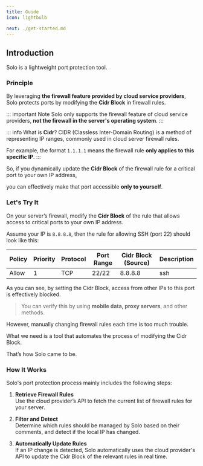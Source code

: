 ```yaml
---
title: Guide
icon: lightbulb

next: ./get-started.md
---
```


## Introduction
Solo is a lightweight port protection tool.

### Principle

By leveraging **the firewall feature provided by cloud service providers**, Solo protects ports by modifying the **Cidr Block** in firewall rules.

::: important Note
Solo only supports the firewall feature of cloud service providers, **not the firewall in the server's operating system**.
:::

::: info What is **Cidr**?
CIDR (Classless Inter-Domain Routing) is a method of representing IP ranges, commonly used in cloud server firewall rules.

For example, the format `1.1.1.1` means the firewall rule **only applies to this specific IP**.
:::

So, if you dynamically update the **Cidr Block** of the firewall rule for a critical port to your own IP address,

you can effectively make that port accessible **only to yourself**.

### Let's Try It
On your server’s firewall, modify the **Cidr Block** of the rule that allows access to critical ports to your own IP address.

Assume your IP is `8.8.8.8`, then the rule for allowing SSH (port 22) should look like this:

| Policy | Priority | Protocol | Port Range | Cidr Block (Source) | Description |
| ------ | -------- | -------- | ---------- | ------------------- | ----------- |
| Allow  | 1        | TCP      | 22/22      | 8.8.8.8             | ssh         |

As you can see, by setting the Cidr Block, access from other IPs to this port is effectively blocked.

> You can verify this by using **mobile data, proxy servers**, and other methods.

However, manually changing firewall rules each time is too much trouble.

What we need is a tool that automates the process of modifying the Cidr Block.

That’s how Solo came to be.

### How It Works

Solo's port protection process mainly includes the following steps:

1. **Retrieve Firewall Rules**  
   Use the cloud provider’s API to fetch the current list of firewall rules for your server.

2. **Filter and Detect**  
   Determine which rules should be managed by Solo based on their comments, and detect if the local IP has changed.

3. **Automatically Update Rules**  
   If an IP change is detected, Solo automatically uses the cloud provider's API to update the Cidr Block of the relevant rules in real time.
